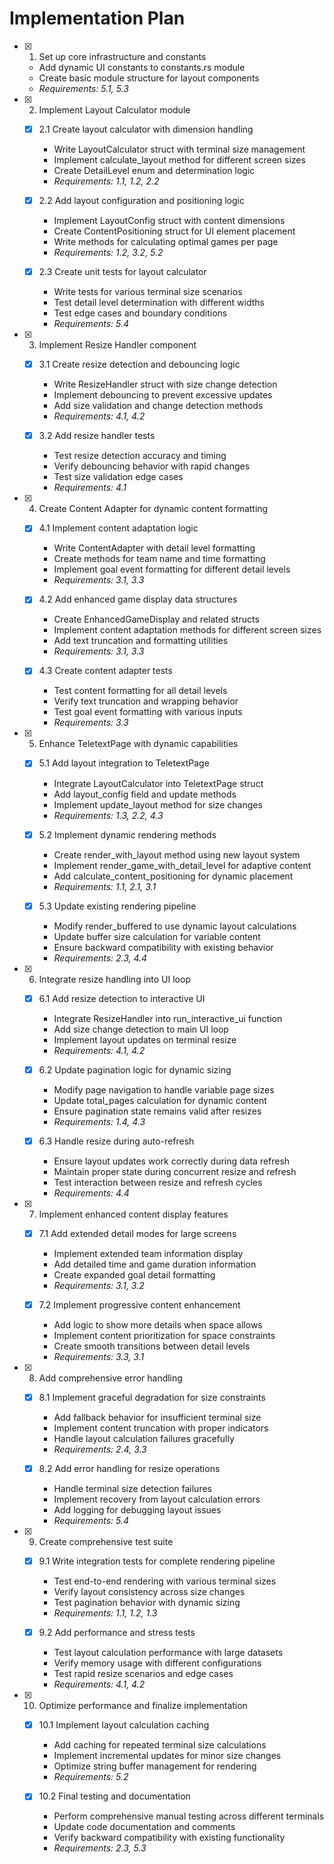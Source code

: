 # Implementation Plan

- [x] 1. Set up core infrastructure and constants
  - Add dynamic UI constants to constants.rs module
  - Create basic module structure for layout components
  - _Requirements: 5.1, 5.3_

- [x] 2. Implement Layout Calculator module
  - [x] 2.1 Create layout calculator with dimension handling
    - Write LayoutCalculator struct with terminal size management
    - Implement calculate_layout method for different screen sizes
    - Create DetailLevel enum and determination logic
    - _Requirements: 1.1, 1.2, 2.2_

  - [x] 2.2 Add layout configuration and positioning logic
    - Implement LayoutConfig struct with content dimensions
    - Create ContentPositioning struct for UI element placement
    - Write methods for calculating optimal games per page
    - _Requirements: 1.2, 3.2, 5.2_

  - [x] 2.3 Create unit tests for layout calculator
    - Write tests for various terminal size scenarios
    - Test detail level determination with different widths
    - Test edge cases and boundary conditions
    - _Requirements: 5.4_

- [x] 3. Implement Resize Handler component
  - [x] 3.1 Create resize detection and debouncing logic
    - Write ResizeHandler struct with size change detection
    - Implement debouncing to prevent excessive updates
    - Add size validation and change detection methods
    - _Requirements: 4.1, 4.2_

  - [x] 3.2 Add resize handler tests
    - Test resize detection accuracy and timing
    - Verify debouncing behavior with rapid changes
    - Test size validation edge cases
    - _Requirements: 4.1_

- [x] 4. Create Content Adapter for dynamic content formatting
  - [x] 4.1 Implement content adaptation logic
    - Write ContentAdapter with detail level formatting
    - Create methods for team name and time formatting
    - Implement goal event formatting for different detail levels
    - _Requirements: 3.1, 3.3_

  - [x] 4.2 Add enhanced game display data structures
    - Create EnhancedGameDisplay and related structs
    - Implement content adaptation methods for different screen sizes
    - Add text truncation and formatting utilities
    - _Requirements: 3.1, 3.3_

  - [x] 4.3 Create content adapter tests
    - Test content formatting for all detail levels
    - Verify text truncation and wrapping behavior
    - Test goal event formatting with various inputs
    - _Requirements: 3.3_

- [x] 5. Enhance TeletextPage with dynamic capabilities
  - [x] 5.1 Add layout integration to TeletextPage
    - Integrate LayoutCalculator into TeletextPage struct
    - Add layout_config field and update methods
    - Implement update_layout method for size changes
    - _Requirements: 1.3, 2.2, 4.3_

  - [x] 5.2 Implement dynamic rendering methods
    - Create render_with_layout method using new layout system
    - Implement render_game_with_detail_level for adaptive content
    - Add calculate_content_positioning for dynamic placement
    - _Requirements: 1.1, 2.1, 3.1_

  - [x] 5.3 Update existing rendering pipeline
    - Modify render_buffered to use dynamic layout calculations
    - Update buffer size calculation for variable content
    - Ensure backward compatibility with existing behavior
    - _Requirements: 2.3, 4.4_

- [x] 6. Integrate resize handling into UI loop
  - [x] 6.1 Add resize detection to interactive UI
    - Integrate ResizeHandler into run_interactive_ui function
    - Add size change detection to main UI loop
    - Implement layout updates on terminal resize
    - _Requirements: 4.1, 4.2_

  - [x] 6.2 Update pagination logic for dynamic sizing
    - Modify page navigation to handle variable page sizes
    - Update total_pages calculation for dynamic content
    - Ensure pagination state remains valid after resizes
    - _Requirements: 1.4, 4.3_

  - [x] 6.3 Handle resize during auto-refresh
    - Ensure layout updates work correctly during data refresh
    - Maintain proper state during concurrent resize and refresh
    - Test interaction between resize and refresh cycles
    - _Requirements: 4.4_

- [x] 7. Implement enhanced content display features
  - [x] 7.1 Add extended detail modes for large screens
    - Implement extended team information display
    - Add detailed time and game duration information
    - Create expanded goal detail formatting
    - _Requirements: 3.1, 3.2_

  - [x] 7.2 Implement progressive content enhancement
    - Add logic to show more details when space allows
    - Implement content prioritization for space constraints
    - Create smooth transitions between detail levels
    - _Requirements: 3.3, 3.1_

- [x] 8. Add comprehensive error handling
  - [x] 8.1 Implement graceful degradation for size constraints
    - Add fallback behavior for insufficient terminal size
    - Implement content truncation with proper indicators
    - Handle layout calculation failures gracefully
    - _Requirements: 2.4, 3.3_

  - [x] 8.2 Add error handling for resize operations
    - Handle terminal size detection failures
    - Implement recovery from layout calculation errors
    - Add logging for debugging layout issues
    - _Requirements: 5.4_

- [x] 9. Create comprehensive test suite
  - [x] 9.1 Write integration tests for complete rendering pipeline
    - Test end-to-end rendering with various terminal sizes
    - Verify layout consistency across size changes
    - Test pagination behavior with dynamic sizing
    - _Requirements: 1.1, 1.2, 1.3_

  - [x] 9.2 Add performance and stress tests
    - Test layout calculation performance with large datasets
    - Verify memory usage with different configurations
    - Test rapid resize scenarios and edge cases
    - _Requirements: 4.1, 4.2_

- [x] 10. Optimize performance and finalize implementation
  - [x] 10.1 Implement layout calculation caching
    - Add caching for repeated terminal size calculations
    - Implement incremental updates for minor size changes
    - Optimize string buffer management for rendering
    - _Requirements: 5.2_

  - [x] 10.2 Final testing and documentation
    - Perform comprehensive manual testing across different terminals
    - Update code documentation and comments
    - Verify backward compatibility with existing functionality
    - _Requirements: 2.3, 5.3_
